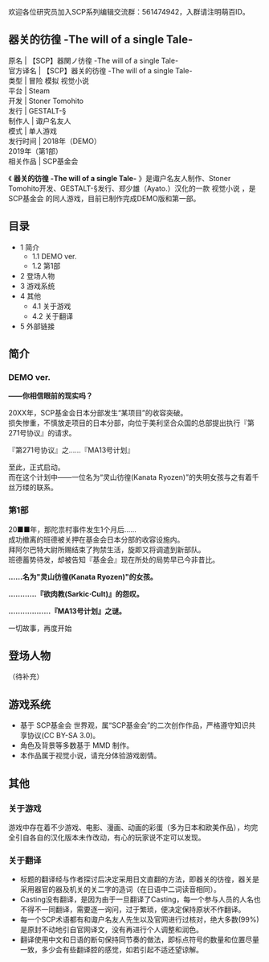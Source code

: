 欢迎各位研究员加入SCP系列编辑交流群：561474942，入群请注明萌百ID。

器关的彷徨 -The will of a single Tale-  
---  
原名  |  【SCP】器関ノ彷徨 -The will of a single Tale-   
官方译名  |  【SCP】器关的彷徨 -The will of a single Tale-   
类型  |  冒险 模拟  视觉小说   
平台  |  Steam   
开发  |  Stoner Tomohito   
发行  |  GESTALT-§   
制作人  |  诹户名友人   
模式  |  单人游戏   
发行时间  |  2018年（DEMO）   
2019年（第1部）  
相关作品  |  SCP基金会   
  
《 **器关的彷徨 -The will of a single Tale-** 》是诹户名友人制作、Stoner
Tomohito开发、GESTALT-§发行、郑少雄（Ayato.）汉化的一款  视觉小说  ，是  SCP基金会
的同人游戏，目前已制作完成DEMO版和第一部。

##  目录

  * 1  简介 
    * 1.1  DEMO ver. 
    * 1.2  第1部 
  * 2  登场人物 
  * 3  游戏系统 
  * 4  其他 
    * 4.1  关于游戏 
    * 4.2  关于翻译 
  * 5  外部链接 

##  简介

###  DEMO ver.

**——你相信眼前的现实吗？**  
  
20XX年，SCP基金会日本分部发生“某项目”的收容突破。  
损失惨重，不慎放走项目的日本分部，向位于美利坚合众国的总部提出执行『第271号协议』的请求。  
  
『第271号协议』之……『MA13号计划』  
  
至此，正式启动。  
而在这个计划中——一位名为“灵山彷徨(Kanata Ryozen)”的失明女孩与之有着千丝万缕的联系。

###  第1部

20■■年，那陀祟村事件发生1个月后……  
成功撤离的班德被关押在基金会日本分部的收容设施内。  
拜阿尔巴特大尉所赐结束了拘禁生活，旋即又将调遣到新部队。  
班德蓄势待发，却被告知『基金会』现在所处的局势早已今非昔比。

  
**……名为"灵山彷徨(Kanata Ryozen)"的女孩。**

**…………『欲肉教(Sarkic·Cult)』的怨叹。**

**………………『MA13号计划』之谜。**

  
一切故事，再度开始

  

##  登场人物

（待补充）

##  游戏系统

  * 基于  SCP基金会  世界观，属“SCP基金会”的二次创作作品，严格遵守知识共享协议(CC BY-SA 3.0)。 
  * 角色及背景等多数基于  MMD  制作。 
  * 本作品属于视觉小说，请充分体验游戏剧情。 

##  其他

###  关于游戏

游戏中存在着不少游戏、电影、漫画、动画的彩蛋（多为日本和欧美作品），均完全引自各自的汉化版本未作改动，有心的玩家说不定可以发现。

###  关于翻译

  * 标题的翻译经与作者探讨后决定采用日文直翻的方法，即器关的彷徨，器关是采用器官的器及机关的关二字的造词（在日语中二词读音相同）。 
  * Casting没有翻译，是因为由于一旦翻译了Casting，每一个参与人员的人名也不得不一同翻译，需要逐一询问，过于繁琐，便决定保持原状不作翻译。 
  * 每一个SCP术语都有和诹户名友人先生以及官网进行过核对，绝大多数(99%)是原封不动地引自官网译文，没有再进行个人调整和润色。 
  * 翻译使用中文和日语的断句保持同节奏的做法，即标点符号的数量和位置尽量一致，多少会有些翻译腔的感觉，如若引起不适还望谅解。 

  
